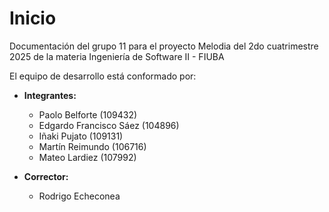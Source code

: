 # Inicio

Documentación del grupo 11 para el proyecto Melodia del 2do cuatrimestre 2025 de la materia Ingeniería de Software II - FIUBA

El equipo de desarrollo está conformado por:

* **Integrantes:**
  * Paolo Belforte (109432)
  * Edgardo Francisco Sáez (104896)
  * Iñaki Pujato (109131)
  * Martín Reimundo (106716)
  * Mateo Lardiez (107992)

* **Corrector:**
  * Rodrigo Echeconea
